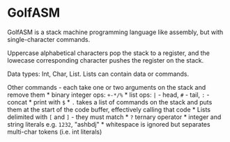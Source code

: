 # GolfASM

GolfASM is a stack machine programming language like assembly, but with
single-character commands.

Uppercase alphabetical characters pop the stack to a register, and the lowecase
corresponding character pushes the register on the stack.

Data types: Int, Char, List. Lists can contain data or commands.

Other commands - each take one or two arguments on the stack and remove them
    * binary integer ops: `+-*/%`
    * list ops: `|` - head, `#` - tail, `:` - concat
    * print with `$`
    * `.` takes a list of commands on the stack and puts them at the start of
      the code buffer, effectively calling that code
    * Lists delimited with `[` and `]` - they must match 
    * `?` ternary operator
    * integer and string literals e.g. `1232`, "ashbdj"
    * whitespace is ignored but separates multi-char tokens (i.e. int literals)
